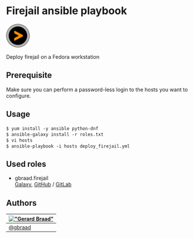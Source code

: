 Firejail ansible playbook
=========================

!["Prompt"](https://raw.githubusercontent.com/gbraad/assets/gh-pages/icons/prompt-icon-64.png)


Deploy firejail on a Fedora workstation


Prerequisite
------------

Make sure you can perform a password-less login to the hosts you want to configure.


Usage
-----

```
$ yum install -y ansible python-dnf
$ ansible-galaxy install -r roles.txt
$ vi hosts
$ ansible-playbook -i hosts deploy_firejail.yml
```


Used roles
----------

  * gbraad.firejail  
    [Galaxy](https://galaxy.ansible.com/gbraad/firejail/), [GitHub](https://github.com/gbraad/ansible-role-firejail) / [GitLab](https://gitlab.com/gbraad/ansible-role-firejail)


Authors
-------

| [!["Gerard Braad"](http://gravatar.com/avatar/e466994eea3c2a1672564e45aca844d0.png?s=60)](http://gbraad.nl "Gerard Braad <me@gbraad.nl>") |
|---|
| [@gbraad](https://twitter.com/gbraad)  |
